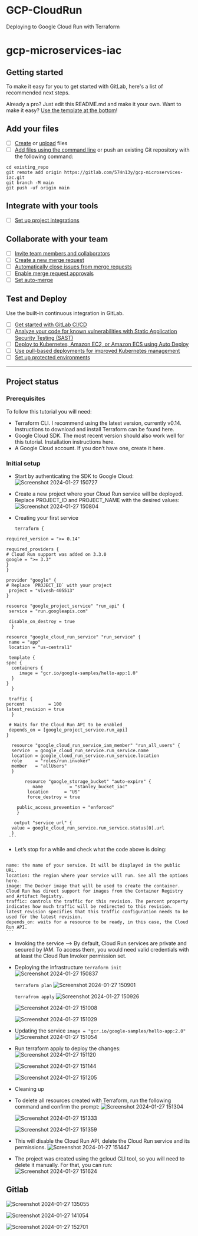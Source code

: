 # GCP-CloudRun
Deploying to Google Cloud Run with Terraform

# gcp-microservices-iac



## Getting started

To make it easy for you to get started with GitLab, here's a list of recommended next steps.

Already a pro? Just edit this README.md and make it your own. Want to make it easy? [Use the template at the bottom](#editing-this-readme)!

## Add your files

- [ ] [Create](https://docs.gitlab.com/ee/user/project/repository/web_editor.html#create-a-file) or [upload](https://docs.gitlab.com/ee/user/project/repository/web_editor.html#upload-a-file) files
- [ ] [Add files using the command line](https://docs.gitlab.com/ee/gitlab-basics/add-file.html#add-a-file-using-the-command-line) or push an existing Git repository with the following command:

```
cd existing_repo
git remote add origin https://gitlab.com/574n13y/gcp-microservices-iac.git
git branch -M main
git push -uf origin main
```

## Integrate with your tools

- [ ] [Set up project integrations](https://gitlab.com/574n13y/gcp-microservices-iac/-/settings/integrations)

## Collaborate with your team

- [ ] [Invite team members and collaborators](https://docs.gitlab.com/ee/user/project/members/)
- [ ] [Create a new merge request](https://docs.gitlab.com/ee/user/project/merge_requests/creating_merge_requests.html)
- [ ] [Automatically close issues from merge requests](https://docs.gitlab.com/ee/user/project/issues/managing_issues.html#closing-issues-automatically)
- [ ] [Enable merge request approvals](https://docs.gitlab.com/ee/user/project/merge_requests/approvals/)
- [ ] [Set auto-merge](https://docs.gitlab.com/ee/user/project/merge_requests/merge_when_pipeline_succeeds.html)

## Test and Deploy

Use the built-in continuous integration in GitLab.

- [ ] [Get started with GitLab CI/CD](https://docs.gitlab.com/ee/ci/quick_start/index.html)
- [ ] [Analyze your code for known vulnerabilities with Static Application Security Testing (SAST)](https://docs.gitlab.com/ee/user/application_security/sast/)
- [ ] [Deploy to Kubernetes, Amazon EC2, or Amazon ECS using Auto Deploy](https://docs.gitlab.com/ee/topics/autodevops/requirements.html)
- [ ] [Use pull-based deployments for improved Kubernetes management](https://docs.gitlab.com/ee/user/clusters/agent/)
- [ ] [Set up protected environments](https://docs.gitlab.com/ee/ci/environments/protected_environments.html)

***

## Project status
 ### Prerequisites
To follow this tutorial you will need:
 - Terraform CLI. I recommend using the latest version, currently v0.14. Instructions to download and install Terraform can be found here.
 - Google Cloud SDK. The most recent version should also work well for this tutorial. Installation instructions here.
 - A Google Cloud account. If you don’t have one, create it here.

### Initial setup
   - Start by authenticating the SDK to Google Cloud:
     ![Screenshot 2024-01-27 150727](https://github.com/574n13y/GCP-CloudRun/assets/35293085/578e42da-5966-4e47-a56a-a273a8f137fb)

   - Create a new project where your Cloud Run service will be deployed. Replace PROJECT_ID and PROJECT_NAME with the desired values:
     ![Screenshot 2024-01-27 150804](https://github.com/574n13y/GCP-CloudRun/assets/35293085/53246714-e794-466c-b93d-ac1df8e92188)

   - Creating your first service
     ```
     terraform {
    required_version = ">= 0.14"

    required_providers {
    # Cloud Run support was added on 3.3.0
    google = ">= 3.3"
    }
    }

    provider "google" {
    # Replace `PROJECT_ID` with your project
     project = "vivesh-405513"
    }

    resource "google_project_service" "run_api" {
     service = "run.googleapis.com"

     disable_on_destroy = true
      }

    resource "google_cloud_run_service" "run_service" {
     name = "app"
     location = "us-central1"

     template {
    spec {
      containers {
         image = "gcr.io/google-samples/hello-app:1.0"
      }
    }
      }

     traffic {
    percent         = 100
    latest_revision = true
      }

     # Waits for the Cloud Run API to be enabled
     depends_on = [google_project_service.run_api]
    }

      resource "google_cloud_run_service_iam_member" "run_all_users" {
      service  = google_cloud_run_service.run_service.name
      location = google_cloud_run_service.run_service.location
      role     = "roles/run.invoker"
      member   = "allUsers"
      }

           resource "google_storage_bucket" "auto-expire" {
              name          = "stanley_bucket_iac"
            location      = "US"
            force_destroy = true

        public_access_prevention = "enforced"
        }

       output "service_url" {
      value = google_cloud_run_service.run_service.status[0].url
      }
     ```
     
   - Let’s stop for a while and check what the code above is doing:
     ```
    name: the name of your service. It will be displayed in the public URL.
    location: the region where your service will run. See all the options here.
    image: The Docker image that will be used to create the container. Cloud Run has direct support for images from the Container Registry and Artifact Registry.
    traffic: controls the traffic for this revision. The percent property indicates how much traffic will be redirected to this revision. latest_revision specifies that this traffic configuration needs to be used for the latest revision.
    depends_on: waits for a resource to be ready, in this case, the Cloud Run API.
    ```
   - Invoking the service --> By default, Cloud Run services are private and secured by IAM. To access them, you would need valid credentials with at least the Cloud Run Invoker permission set.
   - Deploying the infrastructure
     `` terraform init ``
     ![Screenshot 2024-01-27 150837](https://github.com/574n13y/GCP-CloudRun/assets/35293085/6a57c05b-1588-44ff-b2a8-5871a7d4ed9d)

     `` terraform plan ``
     ![Screenshot 2024-01-27 150901](https://github.com/574n13y/GCP-CloudRun/assets/35293085/cfbdae3a-16d7-42fe-a1b3-9e3d269562f4)

     `` terrafrom apply ``
     ![Screenshot 2024-01-27 150926](https://github.com/574n13y/GCP-CloudRun/assets/35293085/bd3de2df-1129-424a-8686-55747762862c)

     ![Screenshot 2024-01-27 151008](https://github.com/574n13y/GCP-CloudRun/assets/35293085/301cbf70-301c-4f7d-ac22-f9f2a2b82ecc)

     ![Screenshot 2024-01-27 151029](https://github.com/574n13y/GCP-CloudRun/assets/35293085/3c7bf48d-0836-4692-9176-24f5610f4d64)

   - Updating the service ``image = "gcr.io/google-samples/hello-app:2.0" ``
     ![Screenshot 2024-01-27 151054](https://github.com/574n13y/GCP-CloudRun/assets/35293085/fb444c46-5b7e-4267-926d-7612538884b6)

   - Run terraform apply to deploy the changes:
     ![Screenshot 2024-01-27 151120](https://github.com/574n13y/GCP-CloudRun/assets/35293085/4441ff7f-ed15-4167-b0b2-5fd650cf9cb0)
     
     ![Screenshot 2024-01-27 151144](https://github.com/574n13y/GCP-CloudRun/assets/35293085/c9396f14-ab9c-403f-8b28-83e2aa623a4e)
     
     ![Screenshot 2024-01-27 151205](https://github.com/574n13y/GCP-CloudRun/assets/35293085/93cb97f2-29b1-42db-aad1-3f2b846b7bb2)


   - Cleaning up
   - To delete all resources created with Terraform, run the following command and confirm the prompt:
     ![Screenshot 2024-01-27 151304](https://github.com/574n13y/GCP-CloudRun/assets/35293085/99f225a1-c4b0-4c50-be80-1c0d8693f794)
     
     ![Screenshot 2024-01-27 151333](https://github.com/574n13y/GCP-CloudRun/assets/35293085/03e77c44-0041-4806-8186-a23c71e68d30)

     ![Screenshot 2024-01-27 151359](https://github.com/574n13y/GCP-CloudRun/assets/35293085/cf733c1b-c699-4251-b7af-cee121800bdf)


   - This will disable the Cloud Run API, delete the Cloud Run service and its permissions.
     ![Screenshot 2024-01-27 151447](https://github.com/574n13y/GCP-CloudRun/assets/35293085/f0e3e46c-ecf2-4621-996d-27a695d7f879)

   - The project was created using the gcloud CLI tool, so you will need to delete it manually. For that, you can run:
     ![Screenshot 2024-01-27 151624](https://github.com/574n13y/GCP-CloudRun/assets/35293085/e2466325-51f5-4496-99d2-abf114446800)

## Gitlab 
  ![Screenshot 2024-01-27 135055](https://github.com/574n13y/GCP-CloudRun/assets/35293085/9d771e63-f76b-4a46-91b5-329118d0a52d)
  
  ![Screenshot 2024-01-27 141054](https://github.com/574n13y/GCP-CloudRun/assets/35293085/ecbbedad-7195-44c6-820a-9dbfce0fe536)

  ![Screenshot 2024-01-27 152701](https://github.com/574n13y/GCP-CloudRun/assets/35293085/1b0d3ddc-e19c-4f7b-9284-a21dda59aa4e)


